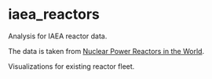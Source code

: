# iaea_reactors
Analysis for IAEA reactor data.

The data is taken from [Nuclear Power Reactors in the World](https://www-pub.iaea.org/MTCD/Publications/PDF/RDS-2-41_web.pdf).

Visualizations for existing reactor fleet.

